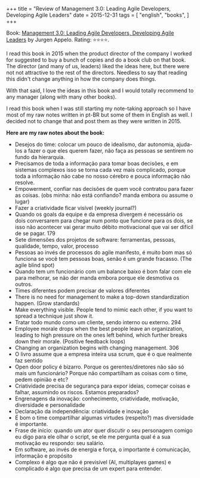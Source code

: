 +++
title = "Review of Management 3.0: Leading Agile Developers, Developing Agile Leaders"
date = 2015-12-31
tags = [
    "english",
    "books",
]
+++

Book: [Management 3.0: Leading Agile Developers, Developing Agile Leaders](https://www.goodreads.com/review/show/1434553976) by Jurgen Appelo. Rating: ⭐️⭐️⭐️⭐️.

I read this book in 2015 when the product director of the company I worked for
suggested to buy a bunch of copies and do a book club on that book. The director
(and many of us, leaders) liked the ideas here, but there were not not
attractive to the rest of the directors. Needless to say that reading this
didn't change anything in how the company does things.

With that said, I love the ideas in this book and I would totally recommend to
any manager (along with many other books).

I read this book when I was still starting my note-taking approach so I have
most of my raw notes written in pt-BR but some of them in English as well. I
decided not to change that and post them as they were written in 2015.

**Here are my raw notes about the book:**

- Desejos do time: colocar um pouco de idealismo, dar autonomia, ajuda-los a
  fazer o que eles querem fazer, não faça as pessoas se sentirem no fundo da
  hierarquia.
- Precisamos de toda a informação para tomar boas decisões, e em sistemas
  complexos isso se torna cada vez mais complicado, porque toda a informação não
  cabe no nosso cérebro e pouca informação não resolve.
- Empowerment, confiar nas decisões de quem você contratou para fazer as coisas.
  (obs minha: não está confiando? manda embora ou assume o lugar)
- Fazer a criatividade ficar visível (weekly journal?)
- Quando os goals da equipe e da empresa divergem é necessário os dois
  conversarem para chegar num ponto que funcione para os dois, se isso não
  acontecer vai gerar muito débito motivacional que vai ser difícil de se pagar.
  179
- Sete dimensões dos projetos de software: ferramentas, pessoas, qualidade,
  tempo, valor, processo
- Pessoas ao invés de processos do agile manifesto, é muito bom mas só funciona
  se você tem pessoas boas, senão é um grande fracasso. (The agile blind spot)
- Quando tem um funcionário com um balance baixo é bom falar com ele para
  melhorar, se não der manda embora porque ele desmotiva os outros.
- Times diferentes podem precisar de valores diferentes
- There is no need for management to make a top-down standardization happen.
  (Grow standards)
- Make everything visible. People tend to mimic each other, if you want to
  spread a technique just show it.
- Tratar todo mundo como um cliente, sendo interno ou externo. 294
- Employee morale drops when the best people leave an organization, leading to
  high pressure on the ones left behind, which further breaks down their morale.
  (Positive feedback loops)
- Changing an organization begins with changing management. 306
- O livro assume que a empresa inteira usa scrum, que é o que realmente faz
  sentido
- Open door policy é bizarro. Porque os gerentes/diretores não são só mais um
  funcionário? Porque não compartilham as coisas com o time, pedem opinião e
  etc?
- Criatividade precisa de segurança para expor ideias, começar coisas e falhar,
  assumindo os riscos. Estamos preparados?
- Engrenagens da inovação: conhecimento, criatividade, motivação, diversidade e
  personalidade
- Declaração da independência:  criatividade e inovação
- É bom o time compartilhar algumas virtudes (respeito?) mas diversidade é
  importante.
- Frase de início: quando um ator quer discutir o seu personagem comigo eu digo
  para ele olhar o script, se ele me pergunta qual é a sua motivação eu
  respondo: seu salário.
- Em software, ao invés de energia e força, o importante é comunicação,
  informação e propósito
- Complexo é algo que não é previsível (AI, multiplayes games) e complicado é
  algo que precisa de um expert para entender.
